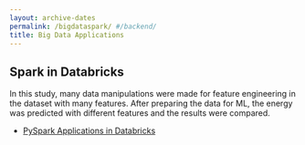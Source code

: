 ```yaml
---
layout: archive-dates
permalink: /bigdataspark/ #/backend/
title: Big Data Applications
---
```


## Spark in Databricks

In this study, many data manipulations were made for feature engineering in the dataset with many features. After preparing the data for ML, the energy was predicted with different features and the results were compared. 

- [PySpark Applications in Databricks](/Notebooks/samples-projects/energy-prediction-pyspark.ipynb)
